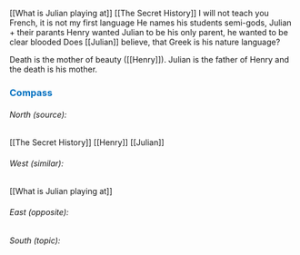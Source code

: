  

[[What is Julian playing at]] [[The Secret History]]
I will not teach you French, it is not my first language
He names his students semi-gods, Julian + their parants
Henry wanted Julian to be his only parent, he wanted to be clear blooded
Does [[Julian]] believe, that Greek is his nature language? 

Death is the mother of beauty ([[Henry]]). Julian is the father of Henry and the death is his mother. 




### <span style="color:#0070c0">Compass</span>
###### North (source):
[[The Secret History]]
[[Henry]]
[[Julian]]

###### West (similar):
[[What is Julian playing at]]

###### East (opposite):


###### South (topic):

